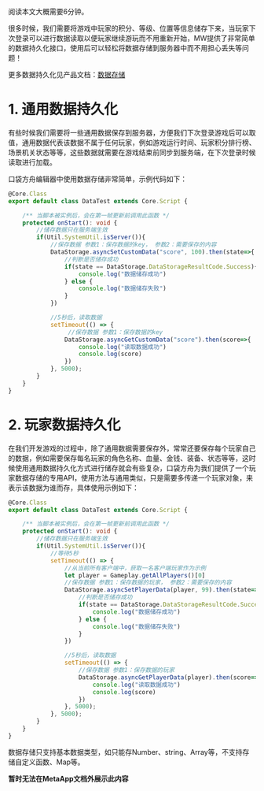 阅读本文大概需要6分钟。

很多时候，我们需要将游戏中玩家的积分、等级、位置等信息储存下来，当玩家下次登录可以进行数据读取以便玩家继续游玩而不用重新开始，MW提供了非常简单的数据持久化接口，使用后可以轻松将数据存储到服务器中而不用担心丢失等问题！

更多数据持久化见产品文档：[数据存储](https://meta.feishu.cn/wiki/wikcnl49v1cFFHKGwNaL6rSEMVg)

# 1. 通用数据持久化

有些时候我们需要将一些通用数据保存到服务器，方便我们下次登录游戏后可以取值，通用数据代表该数据不属于任何玩家，例如游戏运行时间、玩家积分排行榜、场景机关状态等等，这些数据就需要在游戏结束前同步到服务端，在下次登录时候读取进行加载。

口袋方舟编辑器中使用数据存储非常简单，示例代码如下：

```TypeScript
@Core.Class
export default class DataTest extends Core.Script {

    /** 当脚本被实例后，会在第一帧更新前调用此函数 */
    protected onStart(): void {
        //储存数据只在服务端生效
        if(Util.SystemUtil.isServer()){
            //保存数据 参数1：保存数据的key， 参数2：需要保存的内容
            DataStorage.asyncSetCustomData("score", 100).then(state=>{
                //判断是否储存成功
                if(state == DataStorage.DataStorageResultCode.Success){
                    console.log("数据储存成功")
                } else {
                    console.log("数据储存失败")
                }
            })

            //5秒后，读取数据
            setTimeout(() => {
                 //保存数据 参数1：保存数据的key
                DataStorage.asyncGetCustomData("score").then(score=>{
                    console.log("读取数据成功")
                    console.log(score)
                })
            }, 5000);
        }
    }
}
```

# 2. 玩家数据持久化

在我们开发游戏的过程中，除了通用数据需要保存外，常常还要保存每个玩家自己的数据，例如需要保存每名玩家的角色名称、血量、金钱、装备、状态等等，这时候使用通用数据持久化方式进行储存就会有些复杂，口袋方舟为我们提供了一个玩家数据存储的专用API，使用方法与通用类似，只是需要多传递一个玩家对象，来表示该数据为谁而存，具体使用示例如下：

```TypeScript
@Core.Class
export default class DataTest extends Core.Script {

    /** 当脚本被实例后，会在第一帧更新前调用此函数 */
    protected onStart(): void {
        //储存数据只在服务端生效
        if(Util.SystemUtil.isServer()){
            //等待5秒
            setTimeout(() => {
                //从当前所有客户端中，获取一名客户端玩家作为示例
                let player = Gameplay.getAllPlayers()[0]
                //保存数据 参数1：保存数据的玩家， 参数2：需要保存的内容
                DataStorage.asyncSetPlayerData(player, 99).then(state=>{
                    //判断是否储存成功
                    if(state == DataStorage.DataStorageResultCode.Success){
                        console.log("数据储存成功")
                    } else {
                        console.log("数据储存失败")
                    }
                })

                //5秒后，读取数据
                setTimeout(() => {
                    //保存数据 参数1：保存数据的玩家
                    DataStorage.asyncGetPlayerData(player).then(score=>{
                        console.log("读取数据成功")
                        console.log(score)
                    })
                }, 5000);
            }, 5000);
        }
    }
}
```

数据存储只支持基本数据类型，如只能存Number、string、Array等，不支持存储自定义函数、Map等。

**暂时无法在MetaApp文档外展示此内容**

